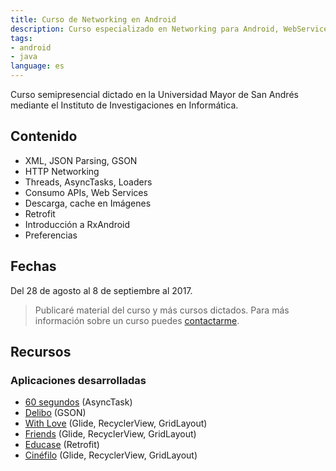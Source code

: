 ```yaml
---
title: Curso de Networking en Android
description: Curso especializado en Networking para Android, WebServices, consumo de APIs, Threads.
tags: 
- android
- java
language: es
---
```

Curso semipresencial dictado en la Universidad Mayor de San Andrés mediante el Instituto de Investigaciones en Informática.

## Contenido

* XML, JSON Parsing, GSON
* HTTP Networking
* Threads, AsyncTasks, Loaders
* Consumo APIs, Web Services
* Descarga, cache en Imágenes
* Retrofit
* Introducción a RxAndroid
* Preferencias

## Fechas

Del 28 de agosto al 8 de septiembre al 2017.

> Publicaré material del curso y más cursos dictados. Para más información sobre un curso puedes [contactarme](/contacto).

## Recursos

### Aplicaciones desarrolladas

* [60 segundos](https://github.com/alvareztech/CNA-60segundos) (AsyncTask)
* [Delibo](https://github.com/alvareztech/CNA-Delibo) (GSON)
* [With Love](https://github.com/alvareztech/CNA-WithLove) (Glide, RecyclerView, GridLayout)
* [Friends](https://github.com/alvareztech/CNA-Friends) (Glide, RecyclerView, GridLayout)
* [Educase](https://github.com/alvareztech/CNA-Educase) (Retrofit)
* [Cinéfilo](https://github.com/alvareztech/CNA-Cinefilo) (Glide, RecyclerView, GridLayout)
